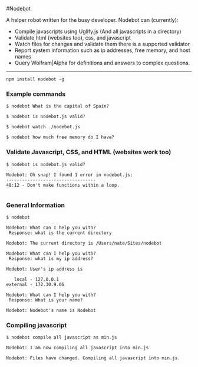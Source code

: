 #Nodebot

A helper robot written for the busy developer. Nodebot can (currently):

- Compile javascripts using Uglify.js (And all javascripts in a directory)
- Validate html (websites too), css, and javascript 
- Watch files for changes and validate them there is a supported validator
- Report system information such as ip addresses, free memory, and host names
- Query Wolfram|Alpha for definitions and answers to complex questions.

---

```
npm install nodebot -g
```

### Example commands

```
$ nodebot What is the capital of Spain?

$ nodebot is nodebot.js valid?

$ nodebot watch ./nodebot.js

$ nodebot how much free memory do I have?
```

### Validate Javascript, CSS, and HTML (websites work too)
```
$ nodebot is nodebot.js valid?

Nodebot: Oh snap! I found 1 error in nodebot.js: 
----------------------------------
48:12 - Don't make functions within a loop.
 
```


### General Information
```
$ nodebot

Nodebot: What can I help you with?
 Response: what is the current directory

Nodebot: The current directory is /Users/nate/Sites/nodebot

Nodebot: What can I help you with?
 Response: what is my ip address?

Nodebot: User's ip address is 

   local - 127.0.0.1
external - 172.30.9.66

Nodebot: What can I help you with?
 Response: What is your name?

Nodebot: Nodebot's name is Nodebot

``` 

### Compiling javascript

```
$ nodebot compile all javascript as min.js

Nodebot: I am now compiling all javascript into min.js

Nodebot: Files have changed. Compiling all javascript into min.js.
```
 
